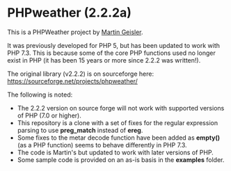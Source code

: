 # PHPweather (2.2.2a)
This is a PHPWeather project by [Martin Geisler](http://gimpster.com/). 

It was previously developed for PHP 5, but has been updated to work with PHP 7.3. This is because some of the core PHP functions used no longer exist in PHP (it has been 15 years or more since 2.2.2 was written!).

The original library (v2.2.2) is on sourceforge here: https://sourceforge.net/projects/phpweather/

The following is noted:

* The 2.2.2 version on source forge will not work with supported versions of PHP (7.0 or higher).
* This repository is a clone with a set of fixes for the regular expression parsing to use **preg_match** instead of **ereg**.
* Some fixes to the metar decode function have been added as **empty()** (as a PHP function) seems to behave differently in PHP 7.3.
* The code is Martin's but updated to work with later versions of PHP.
* Some sample code is provided on an as-is basis in the **examples** folder.
